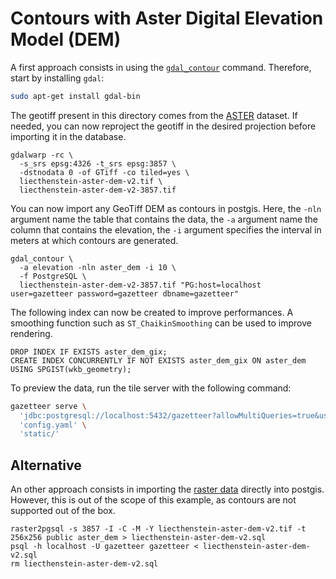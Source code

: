 # Contours with Aster Digital Elevation Model (DEM)

A first approach consists in using the [`gdal_contour`](https://gdal.org/programs/gdal_contour.html) command.
Therefore, start by installing `gdal`:

```bash
sudo apt-get install gdal-bin
```

The geotiff present in this directory comes from the [ASTER](https://asterweb.jpl.nasa.gov/gdem.asp) dataset.
If needed, you can now reproject the geotiff in the desired projection before importing it in the database.

```
gdalwarp -rc \
  -s_srs epsg:4326 -t_srs epsg:3857 \
  -dstnodata 0 -of GTiff -co tiled=yes \
  liecthenstein-aster-dem-v2.tif \
  liecthenstein-aster-dem-v2-3857.tif
```

You can now import any GeoTiff DEM as contours in postgis. 
Here, the `-nln` argument name the table that contains the data, 
the `-a` argument name the column that contains the elevation, 
the `-i` argument specifies the interval in meters at which contours are generated. 

```
gdal_contour \
  -a elevation -nln aster_dem -i 10 \
  -f PostgreSQL \
  liecthenstein-aster-dem-v2-3857.tif "PG:host=localhost user=gazetteer password=gazetteer dbname=gazetteer"
```

The following index can now be created to improve performances. 
A smoothing function such as `ST_ChaikinSmoothing` can be used to improve rendering. 

```postgresql
DROP INDEX IF EXISTS aster_dem_gix;
CREATE INDEX CONCURRENTLY IF NOT EXISTS aster_dem_gix ON aster_dem USING SPGIST(wkb_geometry);
```

To preview the data, run the tile server with the following command:

```bash
gazetteer serve \
  'jdbc:postgresql://localhost:5432/gazetteer?allowMultiQueries=true&user=gazetteer&password=gazetteer' \
  'config.yaml' \
  'static/'
```


## Alternative

An other approach consists in importing the [raster data](https://postgis.net/docs/RT_reference.html) directly into postgis.
However, this is out of the scope of this example, as contours are not supported out of the box.

```
raster2pgsql -s 3857 -I -C -M -Y liecthenstein-aster-dem-v2.tif -t 256x256 public aster_dem > liecthenstein-aster-dem-v2.sql
psql -h localhost -U gazetteer gazetteer < liecthenstein-aster-dem-v2.sql
rm liecthenstein-aster-dem-v2.sql
```